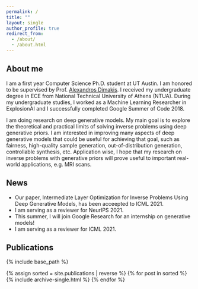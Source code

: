 ```yaml
---
permalink: /
title: ""
layout: single
author_profile: true
redirect_from:
  - /about/
  - /about.html
---
```


## About me

I am a first year Computer Science Ph.D. student at UT Austin.
I am honored to be supervised by Prof. [Alexandros Dimakis](https://users.ece.utexas.edu/~dimakis/).
I received my undergraduate degree in ECE from National Technical University of Athens (NTUA).
During my undergraduate studies, I worked as a Machine Learning Researcher in ExplosionAI
and I successfully completed Google Summer of Code 2018.


I am doing research on deep generative models. 
My main goal is to explore the theoretical and practical limits of solving inverse problems using deep generative priors.
I am interested in improving many aspects of deep generative models that could be useful for achieving that goal, such as fairness, high-quality sample generation, out-of-distribution generation, controllable synthesis, etc.
Application wise, I hope that my research on inverse problems with generative priors will prove useful to important real-world applications, e.g. MRI scans.

## News
- Our paper, Intermediate Layer Optimization for Inverse Problems Using Deep Generative Models, has been acceepted to ICML 2021.
- I am serving as a reviewer for NeurIPS 2021.
- This summer, I will join Google Research for an internship on generative models!
- I am serving as a reviewer for ICML 2021.


## Publications
{% include base_path %}

{% assign sorted = site.publications | reverse %}
{% for post in sorted %}
  {% include archive-single.html %}
{% endfor %}